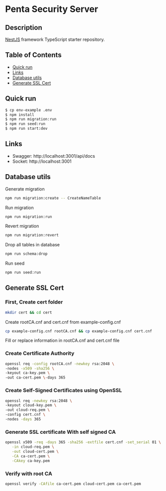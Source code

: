 # Penta Security Server 

## Description

[NestJS](https://github.com/nestjs/nest) framework TypeScript starter repository.

## Table of Contents

- [Quick run](#quick-run)
- [Links](#links)
- [Database utils](#database-utils)
- [Generate SSL Cert](#generate-ssl-cert)

## Quick run

```bash
$ cp env-example .env
$ npm install
$ npm run migration:run
$ npm run seed:run
$ npm run start:dev
```

## Links

- Swagger: http://localhost:3001/api/docs
- Socket: http://localhost:3001

## Database utils

Generate migration

```bash
npm run migration:create -- CreateNameTable
```

Run migration

```bash
npm run migration:run
```

Revert migration

```bash
npm run migration:revert
```

Drop all tables in database

```bash
npm run schema:drop
```

Run seed

```bash
npm run seed:run
```

## Generate SSL Cert
### First, Create cert folder
```bash
mkdir cert && cd cert
```

Create rootCA.cnf and cert.cnf from example-config.cnf

```bash
cp example-config.cnf rootCA.cnf && cp example-config.cnf cert.cnf
```

Fill or replace information in rootCA.cnf and cert.cnf file

### Create Certificate Authority
```bash
openssl req -config rootCA.cnf -newkey rsa:2048 \
-nodes -x509 -sha256 \
-keyout ca-key.pem \
-out ca-cert.pem \-days 365
```

### Create Self-Signed Certificates using OpenSSL
```bash
openssl req -newkey rsa:2048 \
-keyout cloud-key.pem \
-out cloud-req.pem \
-config cert.cnf \
-nodes -days 365
```

### Generate SSL certificate With self signed CA
```bash
openssl x509 -req -days 365 -sha256 -extfile cert.cnf -set_serial 01 \
   -in cloud-req.pem \
   -out cloud-cert.pem \
   -CA ca-cert.pem \
   -CAkey ca-key.pem
```

### Verify with root CA 
```bash
openssl verify -CAfile ca-cert.pem cloud-cert.pem ca-cert.pem
``` 